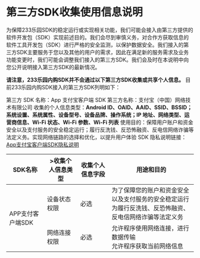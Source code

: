 # 第三方SDK收集使用信息说明


为保障233乐园SDK的稳定运行或实现相关功能，我们可能会接入由第三方提供的软件开发包（SDK）实现前述目的。我们会尽到审慎义务，对合作方获取信息的软件工具开发包（SDK）进行严格的安全监测，以保护数据安全。我们接入的第三方SDK主要服务于您以及其他的用户的需求，因此在满足新的服务需求及业务功能变更时，我们可能会调整我们接入的第三方SDK。我们会及时在本说明中向您公开说明接入第三方SDK的最新情况。

**请注意，233乐园内购SDK并不会通过以下第三方SDK收集或共享个人信息。** 目前233乐园内购SDK接入的第三方SDK列明如下：

第三方 SDK 名称：App 支付宝客户端 SDK
第三方名称：支付宝（中国）网络技术有限公司 
收集的个人信息类型：**Android ID、OAID、AAID、SSID、BSSID；系统设置、系统属性、设备型号、设备品牌、操作系统；IP 地址、网络类型、运营商信息、Wi-Fi 状态、Wi-Fi 参数、Wi-Fi 列表**
使用目的：保障用户账户和资金安全以及支付服务的安全稳定运行；履行反洗钱、反恐怖融资、反电信网络诈骗等法定义务。实现网络链路的选择和优化，以提升用户体验
SDK 隐私说明链接：[App支付宝客户端SDK隐私说明](https://opendocs.alipay.com/common/02kiq3)


<table>
<thead>
<tr>
<th>SDK名称</th>
<th>>收集个人信息类型</th>
<th>收集个人信息字段</th>
<th>用途和目的</th>
</tr>
</thead>
<tbody>
<tr>
<td rowspan="2">APP支付客户端SDK</td>
<td>设备状态权限</td>
<td>必选</td>
<td>为了保障您的账户和资金安全以及支付服务的安全稳定运行<br>为履行反洗钱、反恐怖融资、反电信网络诈骗等法定义务</td>
</tr>
<tr>
<td>网络连接权限</td>
<td>必选</td>
<td>允许程序使用网络连接，进行数据传输<br>允许程序获取当前网络信息</td>
</tr>
</tbody>
</table>